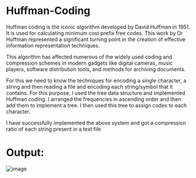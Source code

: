 # Huffman-Coding
Huffman coding is the iconic algorithm developed by David Huffman in 1951. It is used for calculating minimum cost prefix free codes. This work by Dr Huffman represented a significant turning point in the creation of effective information representation techniques. 

This algorithm has affected numerous of the widely used coding and compression schemes in modern gadgets like digital cameras, music players, software distribution tools, and methods for archiving documents. 

For this we need to know the techniques for encoding a single character, a string and then reading a file and encoding each string/symbol that it contains.
For this purpose, I used the tree data structure and implemented Huffman coding. I arranged the frequencies in ascending order and then add them to implement a tree. I then used this tree to assign codes to each character.

I have successfully implemented the above system and got a compression ratio of each string present in a text file

# Output:
![image](https://user-images.githubusercontent.com/62475999/186335313-b89eab6c-6388-43e4-b068-429d61ac83b5.png)
